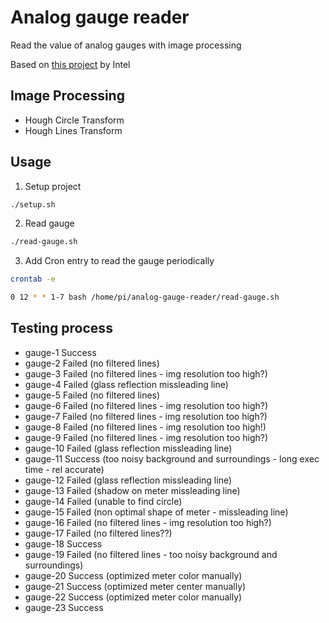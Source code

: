 # Analog gauge reader

Read the value of analog gauges with image processing

Based on [this project](https://github.com/intel-iot-devkit/python-cv-samples/tree/master/examples/analog-gauge-reader) by Intel 

## Image Processing

- Hough Circle Transform
- Hough Lines Transform

## Usage

1. Setup project
```bash
./setup.sh
```

2. Read gauge
```bash
./read-gauge.sh
```

3. Add Cron entry to read the gauge periodically
```bash
crontab -e

0 12 * * 1-7 bash /home/pi/analog-gauge-reader/read-gauge.sh
```

## Testing process

- gauge-1     Success
- gauge-2     Failed (no filtered lines)
- gauge-3     Failed (no filtered lines - img resolution too high?)
- gauge-4     Failed (glass reflection missleading line)
- gauge-5     Failed (no filtered lines)
- gauge-6     Failed (no filtered lines - img resolution too high?)
- gauge-7     Failed (no filtered lines - img resolution too high?)
- gauge-8     Failed (no filtered lines - img resolution too high!)
- gauge-9     Failed (no filtered lines - img resolution too high?)
- gauge-10    Failed (glass reflection missleading line)
- gauge-11    Success (too noisy background and surroundings - long exec time - rel accurate)
- gauge-12    Failed (glass reflection missleading line)
- gauge-13    Failed (shadow on meter missleading line)
- gauge-14    Failed (unable to find circle)
- gauge-15    Failed (non optimal shape of meter - missleading line)
- gauge-16    Failed (no filtered lines - img resolution too high?)
- gauge-17    Failed (no filtered lines??)
- gauge-18    Success
- gauge-19    Failed (no filtered lines - too noisy background and surroundings)
- gauge-20    Success (optimized meter color manually)
- gauge-21    Success (optimized meter center manually)
- gauge-22    Success (optimized meter color manually)
- gauge-23    Success
